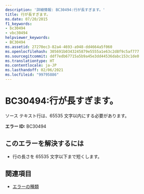 ```yaml
---
description: '詳細情報: BC30494:行が長すぎます。'
title: 行が長すぎます。
ms.date: 07/20/2015
f1_keywords:
- bc30494
- vbc30494
helpviewer_keywords:
- BC30494
ms.assetid: 27270ec3-82a4-4693-a948-dd4664a5f060
ms.openlocfilehash: 305691b0343245879e5555a1e63c2d8f9c5af777
ms.sourcegitcommit: ddf7edb67715a5b9a45e3dd44536dabc153c1de0
ms.translationtype: HT
ms.contentlocale: ja-JP
ms.lasthandoff: 02/06/2021
ms.locfileid: "99795886"
---
```

# <a name="bc30494-line-is-too-long"></a>BC30494:行が長すぎます。

ソース テキスト行は、65535 文字以内にする必要があります。

 **エラー ID:** BC30494

## <a name="to-correct-this-error"></a>このエラーを解決するには

- 行の長さを 65535 文字以下まで短くします。

## <a name="see-also"></a>関連項目

- [エラーの種類](../../programming-guide/language-features/error-types.md)
